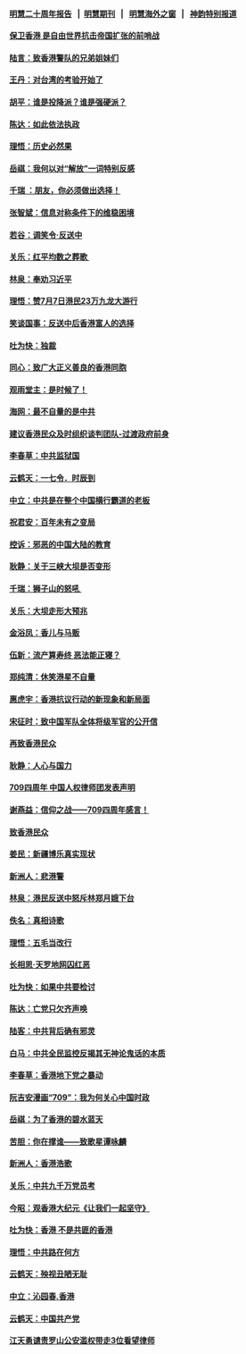#### [明慧二十周年报告](https://github.com/gfw-breaker/mh-reports/blob/master/README.md?t=07191600) &nbsp;&nbsp;|&nbsp;&nbsp;[明慧期刊](https://github.com/gfw-breaker/mh-qikan) &nbsp;&nbsp;|&nbsp;&nbsp; [明慧海外之窗](https://github.com/gfw-breaker/mh-news/blob/master/README.md?t=07191600) &nbsp;&nbsp;|&nbsp;&nbsp; [神韵特别报道](https://github.com/gfw-breaker/mh-news/blob/master/shenyun.md?t=07191600) 

#### [保卫香港 是自由世界抗击帝国扩张的前哨战](../pages/nsc993/n11393186.md?t=07191600) 

#### [陆言：致香港警队的兄弟姐妹们](../pages/nsc993/n11392281.md?t=07191600) 

#### [王丹：对台湾的考验开始了](../pages/nsc993/n11391258.md?t=07191600) 

#### [胡平：谁是投降派？谁是强硬派？](../pages/nsc993/n11391224.md?t=07191600) 

#### [陈达：如此依法执政](../pages/nsc993/n11388999.md?t=07191600) 

#### [理悟：历史必然果](../pages/nsc993/n11388741.md?t=07191600) 

#### [岳祺：我何以对“解放”一词特别反感](../pages/nsc993/n11385696.md?t=07191600) 

#### [千瑞 ：朋友，你必须做出选择！](../pages/nsc993/n11384949.md?t=07191600) 

#### [张智斌：信息对称条件下的维稳困境](../pages/nsc993/n11384812.md?t=07191600) 

#### [若谷：调笑令‧反送中](../pages/nsc993/n11383745.md?t=07191600) 

#### [关乐：红平均数之葬歌 ](../pages/nsc993/n11383498.md?t=07191600) 

#### [林泉：奉劝习近平](../pages/nsc993/n11383487.md?t=07191600) 

#### [理悟：赞7月7日港民23万九龙大游行](../pages/nsc993/n11383473.md?t=07191600) 

#### [笑谈国事：反送中后香港富人的选择](../pages/nsc993/n11382020.md?t=07191600) 

#### [吐为快：独裁](../pages/nsc993/n11382755.md?t=07191600) 

#### [同心：致广大正义善良的香港同胞](../pages/nsc993/n11382745.md?t=07191600) 

#### [观雨堂主：是时候了！](../pages/nsc993/n11382737.md?t=07191600) 

#### [海网：最不自量的是中共](../pages/nsc993/n11380440.md?t=07191600) 

#### [建议香港民众及时组织谈判团队-过渡政府前身](../pages/nsc993/n11379909.md?t=07191600) 

#### [李春草：中共监狱国](../pages/nsc993/n11378989.md?t=07191600) 

#### [云鹤天：一七令．时辰到](../pages/nsc993/n11379260.md?t=07191600) 

#### [中立：中共是在整个中国横行霸道的老板](../pages/nsc993/n11378382.md?t=07191600) 

#### [祝君安：百年未有之变局](../pages/nsc993/n11378376.md?t=07191600) 

#### [控诉：邪恶的中国大陆的教育](../pages/nsc993/n11378344.md?t=07191600) 

#### [耿静：关于三峡大坝是否变形](../pages/nsc993/n11375879.md?t=07191600) 

#### [千瑞：狮子山的怒吼 ](../pages/nsc993/n11375644.md?t=07191600) 

#### [关乐：大坝走形大预兆](../pages/nsc993/n11375629.md?t=07191600) 

#### [金浴凤：香儿与马贩](../pages/nsc993/n11375580.md?t=07191600) 

#### [伍新：流产算寿终  恶法能正寝？](../pages/nsc993/n11375581.md?t=07191600) 

#### [郑纯清：休笑港星不自量](../pages/nsc993/n11375555.md?t=07191600) 

#### [惠虎宇：香港抗议行动的新现象和新局面](../pages/nsc993/n11375501.md?t=07191600) 

#### [宋征时：致中国军队全体将级军官的公开信](../pages/nsc993/n11373354.md?t=07191600) 

#### [再致香港民众](../pages/nsc993/n11373870.md?t=07191600) 

#### [耿静：人心与国力](../pages/nsc993/n11373759.md?t=07191600) 

#### [709四周年 中国人权律师团发表声明](../pages/nsc993/n11373565.md?t=07191600) 

#### [谢燕益：信仰之战——709四周年感言！](../pages/nsc993/n11373388.md?t=07191600) 

#### [致香港民众](../pages/nsc993/n11373286.md?t=07191600) 

#### [姜民：新疆博乐真实现状](../pages/nsc993/n11371223.md?t=07191600) 

#### [新洲人：悲港警](../pages/nsc993/n11371174.md?t=07191600) 

#### [林泉：港民反送中怒斥林郑月娥下台](../pages/nsc993/n11370676.md?t=07191600) 

#### [佚名：真相诗歌](../pages/nsc993/n11370666.md?t=07191600) 

#### [理悟：五毛当改行](../pages/nsc993/n11369314.md?t=07191600) 

#### [长相思‧天罗地网囚红恶](../pages/nsc993/n11368444.md?t=07191600) 

#### [吐为快：如果中共要检讨](../pages/nsc993/n11368441.md?t=07191600) 

#### [陈达：亡党只欠齐声唤](../pages/nsc993/n11367838.md?t=07191600) 

#### [陆客：中共背后确有邪灵](../pages/nsc993/n11365263.md?t=07191600) 

#### [白马：中共全民监控反揭其无神论鬼话的本质](../pages/nsc993/n11365236.md?t=07191600) 

#### [李春草：香港地下党之暴动](../pages/nsc993/n11365210.md?t=07191600) 

#### [阮吉安漫画“709”：我为何关心中国时政](../pages/nsc993/n11362127.md?t=07191600) 

#### [岳祺：为了香港的碧水蓝天](../pages/nsc993/n11362627.md?t=07191600) 

#### [苦胆：你在撑谁——致歌星谭咏麟](../pages/nsc993/n11361348.md?t=07191600) 

#### [新洲人：香港浩歌](../pages/nsc993/n11361334.md?t=07191600) 

#### [关乐：中共九千万党员考](../pages/nsc993/n11361304.md?t=07191600) 

#### [今昭：观香港大纪元《让我们一起坚守》](../pages/nsc993/n11361244.md?t=07191600) 

#### [吐为快：香港  不是共匪的香港](../pages/nsc993/n11360918.md?t=07191600) 

#### [理悟：中共路在何方](../pages/nsc993/n11360509.md?t=07191600) 

#### [云鹤天：殃视丑陋无耻](../pages/nsc993/n11358872.md?t=07191600) 

#### [中立：沁园春.香港](../pages/nsc993/n11358843.md?t=07191600) 

#### [云鹤天：中国共产党](../pages/nsc993/n11356465.md?t=07191600) 

#### [江天勇谴责罗山公安滥权带走3位看望律师](../pages/nsc993/n11356042.md?t=07191600) 

